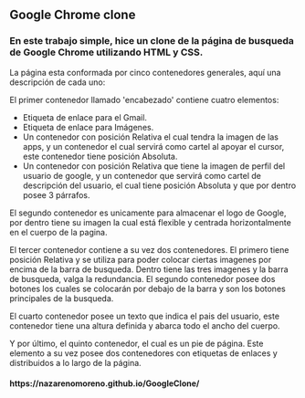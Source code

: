 <h2>
  Google Chrome clone
</h2>
<h3>En este trabajo simple, hice un clone de la página de busqueda de Google Chrome utilizando HTML y CSS.</h3>
La página esta conformada por cinco contenedores generales, aquí una descripción de cada uno:

El primer contenedor llamado 'encabezado' contiene cuatro elementos:
- Etiqueta de enlace para el Gmail.
- Etiqueta de enlace para Imágenes.
- Un contenedor con posición Relativa el cual tendra la imagen de las apps, y un contenedor el cual servirá como cartel al apoyar el cursor, este contenedor tiene posición Absoluta.
- Un contenedor con posición Relativa que tiene la imagen de perfil del usuario de google, y un contenedor que servirá como cartel de descripción del usuario, el cual tiene posición Absoluta y que por dentro posee 3 párrafos.

El segundo contenedor es unicamente para almacenar el logo de Google, por dentro tiene su imagen la cual está flexible y centrada horizontalmente en el cuerpo de la pagina.

El tercer contenedor contiene a su vez dos contenedores. El primero tiene posición Relativa y se utiliza para poder colocar ciertas imagenes por encima de la barra de busqueda. Dentro tiene las tres imagenes y la barra de busqueda, valga la redundancia.
El segundo contenedor posee dos botones los cuales se colocarán por debajo de la barra y son los botones principales de la busqueda.

El cuarto contenedor posee un texto que indica el pais del usuario, este contenedor tiene una altura definida y abarca todo el ancho del cuerpo.

Y por último, el quinto contenedor, el cual es un pie de página. Este elemento a su vez posee dos contenedores con etiquetas de enlaces y distribuidos a lo largo de la página.

<h4>https://nazarenomoreno.github.io/GoogleClone/</h4>

